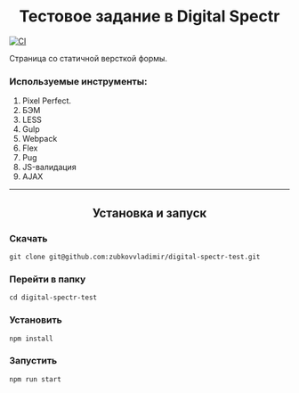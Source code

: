 <h1 align="center">Тестовое задание в Digital Spectr</h1>

[![CI](https://github.com/zubkovvladimir/reactive-media-test/actions/workflows/main.yml/badge.svg)](https://github.com/zubkovvladimir/reactive-media-test/actions/workflows/main.yml)

Страница со статичной версткой формы.

### **Используемые инструменты:**

1. Pixel Perfect.
2. БЭМ
3. LESS
4. Gulp
5. Webpack
6. Flex
7. Pug
8. JS-валидация
9. AJAX

---

<h2 align="center">Установка и запуск</h2>

### Скачать

```
git clone git@github.com:zubkovvladimir/digital-spectr-test.git
```

### Перейти в папку

```
cd digital-spectr-test
```

### Установить

```
npm install
```

### Запустить

```
npm run start
```
